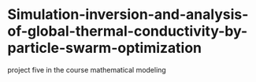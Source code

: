 # Simulation-inversion-and-analysis-of-global-thermal-conductivity-by-particle-swarm-optimization
project five in the course mathematical modeling
